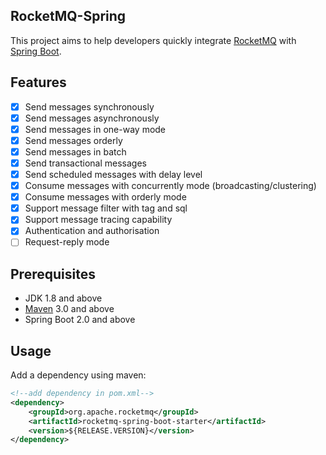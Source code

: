 ## RocketMQ-Spring

This project aims to help developers quickly integrate [RocketMQ](http://rocketmq.apache.org/) with [Spring Boot](http://projects.spring.io/spring-boot/). 

## Features

- [x] Send messages synchronously
- [x] Send messages asynchronously
- [x] Send messages in one-way mode
- [x] Send messages orderly
- [x] Send messages in batch
- [x] Send transactional messages
- [x] Send scheduled messages with delay level
- [x] Consume messages with concurrently mode (broadcasting/clustering)
- [x] Consume messages with orderly mode
- [x] Support message filter with tag and sql
- [x] Support message tracing capability
- [x] Authentication and authorisation
- [ ] Request-reply mode

## Prerequisites
- JDK 1.8 and above
- [Maven](http://maven.apache.org/) 3.0 and above
- Spring Boot 2.0 and above

## Usage

Add a dependency using maven:

```xml
<!--add dependency in pom.xml-->
<dependency>
    <groupId>org.apache.rocketmq</groupId>
    <artifactId>rocketmq-spring-boot-starter</artifactId>
    <version>${RELEASE.VERSION}</version>
</dependency>
``` 